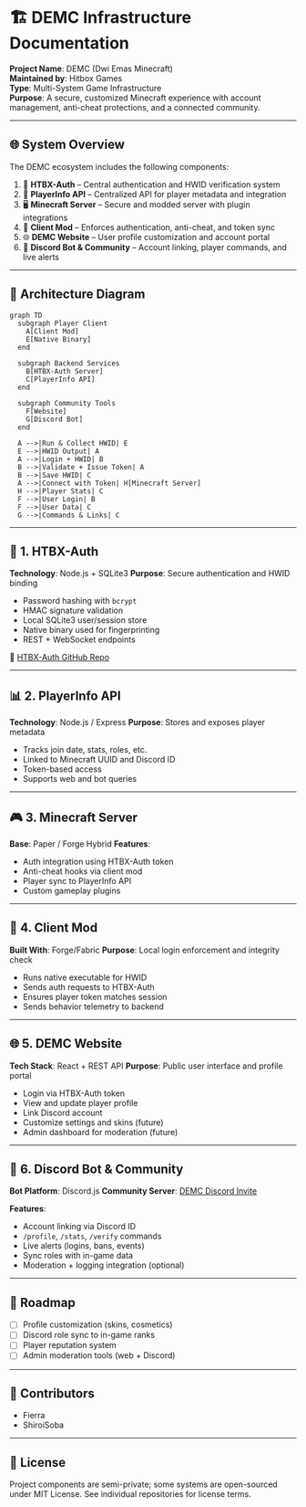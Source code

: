 # 🏗️ DEMC Infrastructure Documentation

**Project Name**: DEMC (Dwi Emas Minecraft)  
**Maintained by**: Hitbox Games  
**Type**: Multi-System Game Infrastructure  
**Purpose**: A secure, customized Minecraft experience with account management, anti-cheat protections, and a connected community.

---

## 🌐 System Overview

The DEMC ecosystem includes the following components:

1. 🔐 **HTBX-Auth** – Central authentication and HWID verification system  
2. 👤 **PlayerInfo API** – Centralized API for player metadata and integration  
3. 🖥️ **Minecraft Server** – Secure and modded server with plugin integrations  
4. 🧩 **Client Mod** – Enforces authentication, anti-cheat, and token sync  
5. 🌐 **DEMC Website** – User profile customization and account portal  
6. 🤖 **Discord Bot & Community** – Account linking, player commands, and live alerts

---

## 🧱 Architecture Diagram

```mermaid
graph TD
  subgraph Player Client
    A[Client Mod]
    E[Native Binary]
  end

  subgraph Backend Services
    B[HTBX-Auth Server]
    C[PlayerInfo API]
  end

  subgraph Community Tools
    F[Website]
    G[Discord Bot]
  end

  A -->|Run & Collect HWID| E
  E -->|HWID Output| A
  A -->|Login + HWID| B
  B -->|Validate + Issue Token| A
  B -->|Save HWID| C
  A -->|Connect with Token| H[Minecraft Server]
  H -->|Player Stats| C
  F -->|User Login| B
  F -->|User Data| C
  G -->|Commands & Links| C
````

---

## 🔐 1. HTBX-Auth

**Technology**: Node.js + SQLite3
**Purpose**: Secure authentication and HWID binding

* Password hashing with `bcrypt`
* HMAC signature validation
* Local SQLite3 user/session store
* Native binary used for fingerprinting
* REST + WebSocket endpoints

🔗 [HTBX-Auth GitHub Repo](https://github.com/HitboxDevelopment/htbx-auth)

---

## 📊 2. PlayerInfo API

**Technology**: Node.js / Express
**Purpose**: Stores and exposes player metadata

* Tracks join date, stats, roles, etc.
* Linked to Minecraft UUID and Discord ID
* Token-based access
* Supports web and bot queries

---

## 🎮 3. Minecraft Server

**Base**: Paper / Forge Hybrid
**Features**:

* Auth integration using HTBX-Auth token
* Anti-cheat hooks via client mod
* Player sync to PlayerInfo API
* Custom gameplay plugins

---

## 🧩 4. Client Mod

**Built With**: Forge/Fabric
**Purpose**: Local login enforcement and integrity check

* Runs native executable for HWID
* Sends auth requests to HTBX-Auth
* Ensures player token matches session
* Sends behavior telemetry to backend

---

## 🌐 5. DEMC Website

**Tech Stack**: React + REST API
**Purpose**: Public user interface and profile portal

* Login via HTBX-Auth token
* View and update player profile
* Link Discord account
* Customize settings and skins (future)
* Admin dashboard for moderation (future)

---

## 🤖 6. Discord Bot & Community

**Bot Platform**: Discord.js
**Community Server**: [DEMC Discord Invite](https://discord.gg/NuCFG8z53Y)

**Features**:

* Account linking via Discord ID
* `/profile`, `/stats`, `/verify` commands
* Live alerts (logins, bans, events)
* Sync roles with in-game data
* Moderation + logging integration (optional)

---

## 🧠 Roadmap

* [ ] Profile customization (skins, cosmetics)
* [ ] Discord role sync to in-game ranks
* [ ] Player reputation system
* [ ] Admin moderation tools (web + Discord)

---

## 👥 Contributors

* Fierra
* ShiroiSoba

---

## 📄 License

Project components are semi-private; some systems are open-sourced under MIT License. See individual repositories for license terms.

```

